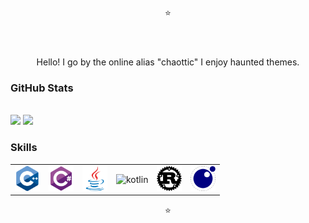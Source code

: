 
<!--
**chaottic/chaottic** is a ✨ _special_ ✨ repository because its `README.md` (this file) appears on your GitHub profile.

Here are some ideas to get you started:

- 🔭 I’m currently working on ...
- 🌱 I’m currently learning ...
- 👯 I’m looking to collaborate on ...
- 🤔 I’m looking for help with ...
- 💬 Ask me about ...
- 📫 How to reach me: ...
- 😄 Pronouns: ...
- ⚡ Fun fact: ...
-->

#

<header>
<p align="center">⭐</p>
</header>

<p align="center">Hello! I go by the online alias "chaottic" I enjoy haunted themes.</p>
<h3>GitHub Stats</h3>
<div>&nbsp;<div>
<div>
  <a><img src="https://github-readme-stats.vercel.app/api?username=chaottic&show_icons=true&include_all_commits=true&count_private=true&theme=darcula"/></a>
  <a><img src="https://github-readme-stats.vercel.app/api/top-langs?username=chaottic&show_icons=true&layout=compact&theme=darcula"/></a>
</div>

<h3>Skills</h3>
<table>
  <tr>
    <td><img src="https://raw.githubusercontent.com/devicons/devicon/master/icons/cplusplus/cplusplus-original.svg" alt="cplusplus" width="40" height="40"/></td>
    <td><img src="https://raw.githubusercontent.com/devicons/devicon/master/icons/csharp/csharp-original.svg" alt="csharp" width="40" height="40"/></td>
    <td><img src="https://raw.githubusercontent.com/devicons/devicon/master/icons/java/java-original.svg" alt="java" width="40" height="40"/></td>
    <td><img src="https://www.vectorlogo.zone/logos/kotlinlang/kotlinlang-icon.svg" alt="kotlin" width="40" height="40"/></td>
    <td><img src="https://raw.githubusercontent.com/devicons/devicon/master/icons/rust/rust-plain.svg" alt="rust" width="40" height="40"/></td>
    <td><img src="https://raw.githubusercontent.com/devicons/devicon/master/icons/lua/lua-original.svg" alt="lua" width="40" height="40"/></td>
  </tr>
</table>

<footer>
<p align="center">⭐</p>
</footer>
